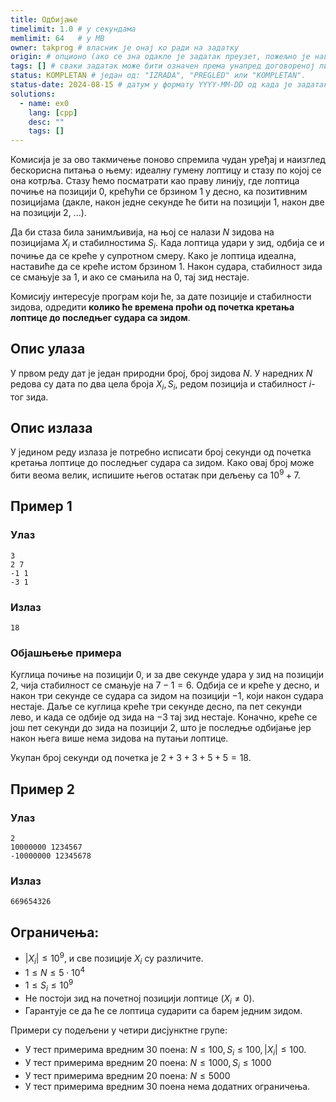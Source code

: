 ```yaml
---
title: Одбијање
timelimit: 1.0 # у секундама
memlimit: 64   # y MB
owner: takprog # власник је онај ко ради на задатку
origin: # опционо (ако се зна одакле је задатак преузет, пожељно је навести извор)
tags: [] # сваки задатак може бити означен према унапред договореној листи ознака
status: KOMPLETAN # један од: "IZRADA", "PREGLED" или "KOMPLETAN".
status-date: 2024-08-15 # датум у формату YYYY-MM-DD од када је задатак у наведеном статусу
solutions:
  - name: ex0
    lang: [cpp]
    desc: ""
    tags: []
---
```


Комисија је за ово такмичење поново спремила чудан уређај и наизглед
бескорисна питања о њему: идеалну гумену лоптицу и стазу по којој се
она котрља. Стазу ћемо посматрати као праву линију, где лоптица почиње
на позицији $0$, крећући се брзином 1 у десно, ка позитивним
позицијама (дакле, након једне секунде ће бити на позицији 1, након
две на позицији 2, ...).

Да би стаза била занимљивија, на њој се налази $N$ зидова на
позицијама $X_i$ и стабилностима $S_i$. Када лоптица удари у зид,
одбија се и почиње да се креће у супротном смеру. Како је лоптица
идеална, наставиће да се креће истом брзином $1$. Након судара,
стабилност зида се смањује за $1$, и ако се смањила на $0$, тај зид
нестаје.

Комисију интересује програм који ће, за дате позиције и стабилности
зидова, одредити **колико ће времена проћи од почетка кретања лоптице
до последњег судара са зидом**.

## Опис улаза

У првом реду дат је један природни број, број зидова $N$. У наредних
$N$ редова су дата по два цела броја $X_i, S_i$, редом позиција и
стабилност $i$-тог зида.

## Опис излаза

У једином реду излаза је потребно исписати број секунди од почетка
кретања лоптице до последњег судара са зидом. Како овај број може бити
веома велик, испишите његов остатак при дељењу са $10^9 + 7$.

## Пример 1

### Улаз
```
3
2 7
-1 1
-3 1
```

### Излаз
```
18
```

### Објашњење примера

Куглица почиње на позицији $0$, и за две секунде удара у зид на
позицији $2$, чија стабилност се смањује на $7-1 = 6$. Одбија се и
креће у десно, и након три секунде се судара са зидом на позицији
$-1$, који након судара нестаје. Даље се куглица креће три секунде
десно, па пет секунди лево, и када се одбије од зида на $-3$ тај зид
нестаје. Коначно, креће се још пет секунди до зида на позицији $2$,
што је последње одбијање јер након њега више нема зидова на путањи
лоптице.

Укупан број секунди од почетка је $2 + 3 + 3 + 5 + 5 = 18$.

## Пример 2

### Улаз

```
2
10000000 1234567
-10000000 12345678
```

### Излаз

```
669654326
```


## Ограничења:

* $|X_i| \leq 10^9$, и све позиције $X_i$ су различите.
* $1 \leq N \leq 5 \cdot 10^4$
* $1 \leq S_i \leq 10^9$
* Не постоји зид на почетној позицији лоптице ($X_i \neq 0$).
* Гарантује се да ће се лоптица сударити са барем једним зидом.

Примери су подељени у четири дисјунктне групе: 

* У тест примерима вредним 30 поена: $N \leq 100, S_i \leq 100, |X_i|
  \leq 100$.
* У тест примерима вредним 20 поена: $N \leq 1000, S_i \leq 1000$
* У тест примерима вредним 20 поена: $N \leq 5000$
* У тест примерима вредним 30 поена нема додатних ограничења.

